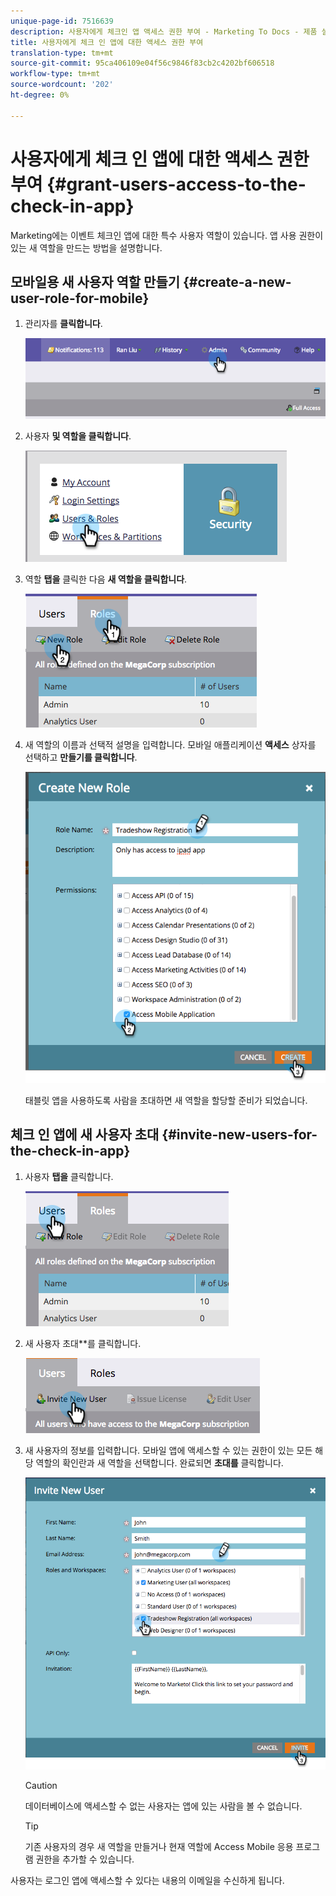 ```yaml
---
unique-page-id: 7516639
description: 사용자에게 체크인 앱 액세스 권한 부여 - Marketing To Docs - 제품 설명서
title: 사용자에게 체크 인 앱에 대한 액세스 권한 부여
translation-type: tm+mt
source-git-commit: 95ca406109e04f56c9846f83cb2c4202bf606518
workflow-type: tm+mt
source-wordcount: '202'
ht-degree: 0%

---
```



# 사용자에게 체크 인 앱에 대한 액세스 권한 부여 {#grant-users-access-to-the-check-in-app}

Marketing에는 이벤트 체크인 앱에 대한 특수 사용자 역할이 있습니다. 앱 사용 권한이 있는 새 역할을 만드는 방법을 설명합니다.

## 모바일용 새 사용자 역할 만들기 {#create-a-new-user-role-for-mobile}

1. 관리자를 **클릭합니다**.

   ![](assets/image2015-6-2-10-3a39-3a31.png)

1. 사용자 **및 역할을 클릭합니다**.

   ![](assets/image2015-6-2-10-3a56-3a0.png)

1. 역할 **탭을** 클릭한 다음 **새 역할을 클릭합니다**.

   ![](assets/image2015-6-2-11-3a3-3a23.png)

1. 새 역할의 이름과 선택적 설명을 입력합니다. 모바일 애플리케이션 **액세스** 상자를 선택하고 **만들기를 클릭합니다**.

   ![](assets/image2015-6-2-11-3a4-3a58.png)

   태블릿 앱을 사용하도록 사람을 초대하면 새 역할을 할당할 준비가 되었습니다.

## 체크 인 앱에 새 사용자 초대 {#invite-new-users-for-the-check-in-app}

1. 사용자 **탭을** 클릭합니다.

   ![](assets/image2015-6-2-11-3a10-3a42.png)

1. 새 사용자 초대**를 클릭합니다.

   ![](assets/image2015-6-2-11-3a11-3a32.png)

1. 새 사용자의 정보를 입력합니다. 모바일 앱에 액세스할 수 있는 권한이 있는 모든 해당 역할의 확인란과 새 역할을 선택합니다. 완료되면 **초대를** 클릭합니다.

   ![](assets/image2015-6-2-11-3a16-3a26.png)

   >[!CAUTION]
   >
   >데이터베이스에 액세스할 수 없는 사용자는 앱에 있는 사람을 볼 수 없습니다.

   >[!TIP]
   >
   >기존 사용자의 경우 새 역할을 만들거나 현재 역할에 Access Mobile 응용 프로그램 권한을 추가할 수 있습니다.

사용자는 로그인 앱에 액세스할 수 있다는 내용의 이메일을 수신하게 됩니다.